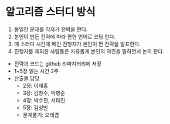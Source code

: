 # 알고리즘 스터디 방식
1. 동일한 문제를 각자가 전략을 짠다.
2. 본인이 만든 전략에 따라 편한 언어로 코딩 한다.
3. 매 스터디 시간에 메인 진행자가 본인이 짠 전략을 발표한다.
4. 진행자를 제외한 사람들은 자유롭게 본인의 의견을 말하면서 논의 한다.


* 전략과 코드는 github 리파지터리에 저장
* 1~5장 읽는 시간 2주
* 산출물 담당
  * 2장: 이재홍 
  * 3장: 김창수, 박병준
  * 4장: 박수찬, 서태진
  * 5장: 김성빈
  * 문제풀기: 오태겸
